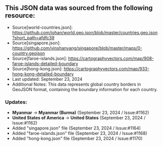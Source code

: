 ## This JSON data was sourced from the following resource:

- Source[world-countries.json]: https://github.com/johan/world.geo.json/blob/master/countries.geo.json?short_path=afdfc39
- Source[singapore.json]: https://github.com/yinshanyang/singapore/blob/master/maps/0-country.geojson
- Source[faroe-islands.json]: https://cartographyvectors.com/map/908-faroe-islands-detailed-boundary
- Source[hong-kong.json]: https://cartographyvectors.com/map/933-hong-kong-detailed-boundary
- Last updated: September 23, 2024
- Additional Notes: This data represents global country borders in GeoJSON format, containing the boundary information for each country.

### Updates:
- **Myanmar** -> **Myanmar (Burma)** (September 23, 2024 / Issue:#1162)
- **United States of America** -> **United States** (September 23, 2024 / Issue:#1162)
- Added "singapore.json" file (September 23, 2024 / Issue:#1164)
- Added "faroe-islands.json" file (September 23, 2024 / Issue:#1168)
- Added "hong-kong.json" file (September 23, 2024 / Issue:#1170)